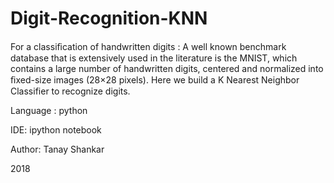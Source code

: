 # Digit-Recognition-KNN
For a classiﬁcation of handwritten digits : A well known benchmark database that is extensively used in the literature is the MNIST, which contains a large number of handwritten digits, centered and normalized into ﬁxed-size images (28×28 pixels). Here we build a K Nearest Neighbor Classifier to recognize digits. 

Language : python

IDE: ipython notebook

Author: Tanay Shankar

2018
